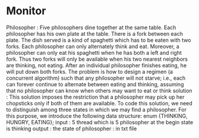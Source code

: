 # Monitor

Philosopher : Five philosophers dine together at the same table. Each philosopher has his own plate at the table. There is a fork between each plate. The dish served is a kind of spaghetti which has to be eaten with two forks. Each philosopher can only alternately think and eat. Moreover, a philosopher can only eat his spaghetti when he has both a left and right fork. Thus two forks will only be available when his two nearest neighbors are thinking, not eating. After an individual philosopher finishes eating, he will put down both forks. The problem is how to design a regimen (a concurrent algorithm) such that any philosopher will not starve; i.e., each can forever continue to alternate between eating and thinking, assuming that no philosopher can know when others may want to eat or think
solution : This solution imposes the restriction that a philosopher may pick up her chopsticks only if both of them are available. To code this solution, we need to distinguish among three states in which we may find a philosopher. For this purpose, we introduce the following data structure: enum {THINKING, HUNGRY, EATING};
input : 5 thread which is 5 philosopher at the begin state is thinking
output : the state of philosopher : in txt file

